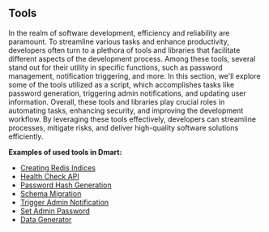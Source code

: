 ## Tools

In the realm of software development, efficiency and reliability are paramount. To streamline various tasks and enhance productivity, developers often turn to a plethora of tools and libraries that facilitate different aspects of the development process. Among these tools, several stand out for their utility in specific functions, such as password management, notification triggering, and more. In this section, we'll explore some of the tools utilized as a script, which accomplishes tasks like password generation, triggering admin notifications, and updating user information.
Overall, these tools and libraries play crucial roles in automating tasks, enhancing security, and improving the development workflow. By leveraging these tools effectively, developers can streamline processes, mitigate risks, and deliver high-quality software solutions efficiently.

**Examples of used tools in Dmart:**

- [Creating Redis Indices](Creating-Redis-Indices)
- [Health Check API](Health-Check-API)
- [Password Hash Generation](Password-Hash-Generation)
- [Schema Migration](Schema-Migration)
- [Trigger Admin Notification](Trigger-Admin-Notifications)
- [Set Admin Password](Set-Admin-Password)
- [Data Generator](Data-Generator)
